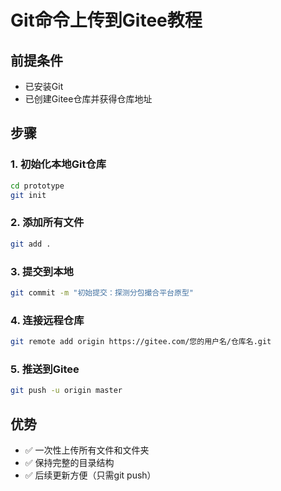 # Git命令上传到Gitee教程

## 前提条件
- 已安装Git
- 已创建Gitee仓库并获得仓库地址

## 步骤

### 1. 初始化本地Git仓库
```bash
cd prototype
git init
```

### 2. 添加所有文件
```bash
git add .
```

### 3. 提交到本地
```bash
git commit -m "初始提交：探测分包撮合平台原型"
```

### 4. 连接远程仓库
```bash
git remote add origin https://gitee.com/您的用户名/仓库名.git
```

### 5. 推送到Gitee
```bash
git push -u origin master
```

## 优势
- ✅ 一次性上传所有文件和文件夹
- ✅ 保持完整的目录结构
- ✅ 后续更新方便（只需git push）

